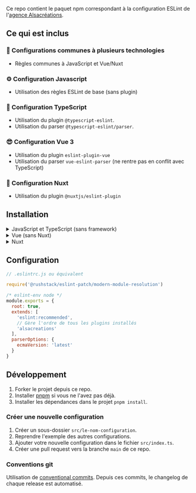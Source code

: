Ce repo contient le paquet npm correspondant à la configuration ESLint de l'[agence Alsacréations](https://www.alsacreations.fr/).

## Ce qui est inclus

### 🤝 Configurations communes à plusieurs technologies

- Règles communes à JavaScript et Vue/Nuxt

### ⚙️ Configuration Javascript

- Utilisation des règles ESLint de base (sans plugin)

### 💪 Configuration TypeScript

- Utilisation du plugin `@typescript-eslint`.
- Utilisation du <span lang="en">parser</span> `@typescript-eslint/parser`.

### 😎 Configuration Vue 3

- Utilisation du plugin `eslint-plugin-vue`
- Utilisation du <span lang="en">parser</span> `vue-eslint-parser` (ne rentre pas en conflit avec TypeScript)

### 💚 Configuration Nuxt

- Utilisation du plugin `@nuxtjs/eslint-plugin`

## Installation

<details>
  <summary>JavaScript et TypeScript (sans framework)</summary>
  
### Base

  ```sh
  # npm, yarn, pnpm
  npm i --save-dev eslint-config-alsacreations @rushstack/eslint-patch eslint
  ```

### Avec TS (optionnel)

  ```sh
  # npm, yarn, pnpm
  npm i --save-dev typescript
  ```

### Avec Prettier (optionnel)

  ```sh
  # npm, yarn, pnpm
  npm i --save-dev prettier eslint-plugin-prettier
  ```

</details>

<details>
  <summary>Vue (sans Nuxt)</summary>
  
### Base

  ```sh
  # npm, yarn, pnpm
  npm i --save-dev eslint-config-alsacreations @rushstack/eslint-patch eslint-plugin-vue eslint
  ```

### Avec TS (optionnel)

  ```sh
  # npm, yarn, pnpm
  npm i --save-dev @vue/eslint-config-typescript typescript
  ```

### Avec Prettier (optionnel)

  ```sh
  # npm, yarn, pnpm
  npm i --save-dev prettier @vue/eslint-config-prettier
  ```

</details>

<details>
  <summary>Nuxt</summary>
  
### Base

  ```sh
  # npm, yarn, pnpm
  npm i --save-dev eslint-config-alsacreations @rushstack/eslint-patch @nuxtjs/eslint-config eslint
  ```

### Avec TS (optionnel)

  ```sh
  # npm, yarn, pnpm
  npm i --save-dev @nuxtjs/eslint-config-typescript && npm uninstall @nuxtjs/eslint-config
  ```

### Avec Prettier (optionnel)

  ```sh
  # npm, yarn, pnpm
  npm i --save-dev prettier @vue/eslint-config-prettier
  ```

</details>

## Configuration

  ```js
  // .eslintrc.js ou équivalent

  require('@rushstack/eslint-patch/modern-module-resolution')

  /* eslint-env node */
  module.exports = {
    root: true,
    extends: [
      'eslint:recommended',
      // Gère l'ordre de tous les plugins installés
      'alsacreations'
    ],
    parserOptions: {
      ecmaVersion: 'latest'
    }
  }
  ```

## Développement

1. Forker le projet depuis ce repo.
2. Installer [pnpm](https://pnpm.io/installation) si vous ne l'avez pas déjà.
3. Installer les dépendances dans le projet `pnpm install`.

### Créer une nouvelle configuration

1. Créer un sous-dossier `src/le-nom-configuration`.
2. Reprendre l'exemple des autres configurations.
3. Ajouter votre nouvelle configuration dans le fichier `src/index.ts`.
4. Créer une pull request vers la branche `main` de ce repo.

### Conventions git

Utilisation de [conventional commits](https://www.conventionalcommits.org/en/v1.0.0/). Depuis ces commits, le changelog de chaque release est automatisé.
